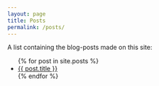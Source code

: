 ```yaml
---
layout: page
title: Posts
permalink: /posts/
---
```


A list containing the blog-posts made on this site:

<ul>
  {% for post in site.posts %}
    <li>
      <a href="{{ post.url }}">{{ post.title }}</a>
    </li>
  {% endfor %}
</ul>
